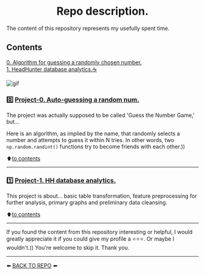 <h1><center>Repo description.<center></h1>

The content of this repository represents my usefully spent time.

## Contents  
[0. Algorithm for guessing a randomly chosen number.](#0️⃣-project-0-auto-guessing-a-random-num)  
[1. HeadHunter database analytics.☕](#1️⃣-project-1-hh-database-analytics)

![gif](https://media.tenor.com/Zuq032763-cAAAAC/loading.gif)

### 0️⃣ [Project-0. Auto-guessing a random num.](https://github.com/Akialema/PROJECTS.EDU/tree/main/Project-0%3AGame_Guess_number_auto)

The project was actually supposed to be called 'Guess the Number Game,' but...

Here is an algorithm, as implied by the name, that randomly selects a number and attempts to guess it within N tries. In other words, two `np.random.randint()` functions try to become friends with each other.))

:arrow_up:[to contents](#contents)

---

### 1️⃣ [Project-1. HH database analytics.](https://github.com/Akialema/PROJECTS.EDU/tree/main/Project-1%3AHeadHunter_database_analytics)

This project is about... basic table transformation, feature preprocessing for further analysis, primary graphs and preliminary data cleansing.

:arrow_up:[to contents](#contents)

---

If you found the content from this repository interesting or helpful, I would greatly appreciate it if you could give my profile a ⭐️⭐️⭐️. Or maybe I wouldn't.)) You're welcome to skip it. Thank you.

---

⬅️ [BACK TO REPO](https://github.com/Akialema/PROJECTS.EDU/tree/main) ⬅️